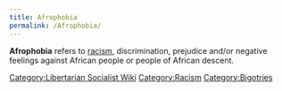 ```yaml
---
title: Afrophobia
permalink: /Afrophobia/
---
```


**Afrophobia** refers to [racism](racism.md "wikilink"), discrimination,
prejudice and/or negative feelings against African people or people of
African descent.

[Category:Libertarian Socialist
Wiki](Category:Libertarian_Socialist_Wiki.md "wikilink")
[Category:Racism](Category:Racism.md "wikilink")
[Category:Bigotries](Category:Bigotries.md "wikilink")